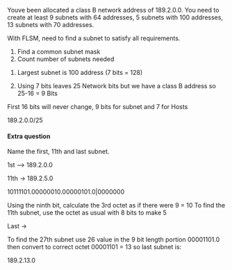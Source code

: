 Youve been allocated a class B network address of 189.2.0.0. You need to create at least 9 subnets with 64 addresses, 5 subnets with 100 addresses, 13 subnets with 70 addresses.

With FLSM, need to find a subnet to satisfy all requirements.

1. Find a common subnet mask
2. Count number of subnets needed



1) Largest subnet is 100 address (7 bits = 128)

2) Using 7 bits leaves 25 Network bits but we have a class B address so 25-16 = 9 Bits

First 16 bits will never change, 9 bits for subnet and 7 for Hosts

189.2.0.0/25


#### Extra question

Name the first, 11th and last subnet.

1st --> 189.2.0.0

11th -> 189.2.5.0

10111101.00000010.00000101.0|0000000

Using the ninth bit, calculate the 3rd octet as if there were 9 = 10 
To find the 11th subnet, use the octet as usual with 8 bits to make 5

Last -> 

To find the 27th subnet use 26 value in the 9 bit length portion 00001101.0 then convert to correct octet 00001101 = 13 so last subnet is:

189.2.13.0
